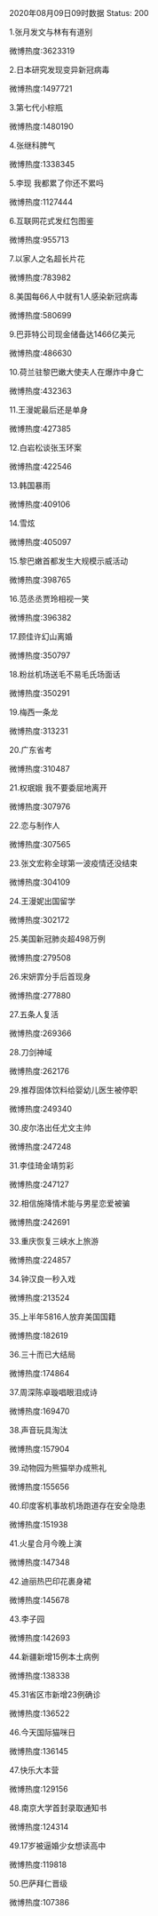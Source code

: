 2020年08月09日09时数据
Status: 200

1.张月发文与林有有道别

微博热度:3623319

2.日本研究发现变异新冠病毒

微博热度:1497721

3.第七代小棕瓶

微博热度:1480190

4.张继科脾气

微博热度:1338345

5.李现 我都累了你还不累吗

微博热度:1127444

6.互联网花式发红包图鉴

微博热度:955713

7.以家人之名超长片花

微博热度:783982

8.美国每66人中就有1人感染新冠病毒

微博热度:580699

9.巴菲特公司现金储备达1466亿美元

微博热度:486630

10.荷兰驻黎巴嫩大使夫人在爆炸中身亡

微博热度:432363

11.王漫妮最后还是单身

微博热度:427385

12.白岩松谈张玉环案

微博热度:422546

13.韩国暴雨

微博热度:409106

14.雪炫

微博热度:405097

15.黎巴嫩首都发生大规模示威活动

微博热度:398765

16.范丞丞贾玲相视一笑

微博热度:396382

17.顾佳许幻山离婚

微博热度:350797

18.粉丝机场送毛不易毛氏场面话

微博热度:350291

19.梅西一条龙

微博热度:313231

20.广东省考

微博热度:310487

21.权珉娥 我不要委屈地离开

微博热度:307976

22.恋与制作人

微博热度:307565

23.张文宏称全球第一波疫情还没结束

微博热度:304109

24.王漫妮出国留学

微博热度:302172

25.美国新冠肺炎超498万例

微博热度:279508

26.宋妍霏分手后首现身

微博热度:277880

27.五条人复活

微博热度:269366

28.刀剑神域

微博热度:262176

29.推荐固体饮料给婴幼儿医生被停职

微博热度:249340

30.皮尔洛出任尤文主帅

微博热度:247248

31.李佳琦金靖剪彩

微博热度:247127

32.相信施降情术能与男星恋爱被骗

微博热度:242691

33.重庆恢复三峡水上旅游

微博热度:224857

34.钟汉良一秒入戏

微博热度:213524

35.上半年5816人放弃美国国籍

微博热度:182619

36.三十而已大结局

微博热度:174864

37.周深陈卓璇唱眼泪成诗

微博热度:169470

38.声音玩具淘汰

微博热度:157904

39.动物园为熊猫举办成熊礼

微博热度:155656

40.印度客机事故机场跑道存在安全隐患

微博热度:151938

41.火星合月今晚上演

微博热度:147348

42.迪丽热巴印花裹身裙

微博热度:145678

43.李子园

微博热度:142693

44.新疆新增15例本土病例

微博热度:138338

45.31省区市新增23例确诊

微博热度:136522

46.今天国际猫咪日

微博热度:136145

47.快乐大本营

微博热度:129156

48.南京大学首封录取通知书

微博热度:124314

49.17岁被逼婚少女想读高中

微博热度:119818

50.巴萨拜仁晋级

微博热度:107386

